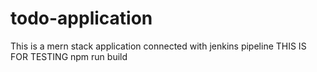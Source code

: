 ﻿# todo-application
 This is a mern stack application connected with jenkins pipeline
THIS IS FOR TESTING 
npm run build
